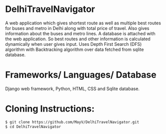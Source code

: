 # DelhiTravelNavigator
A web application which gives shortest route as well as multiple best routes for buses and metro in Delhi along with total price of travel. Also gives information about the buses and metro lines. A database is attached with the web application. So best routes and other information is calculated dynamically when user gives input. Uses Depth First Search (DFS) algorithm with Backtracking algorithm over data fetched from sqlite database.
# Frameworks/ Languages/ Database
Django web framework, Python, HTML, CSS and Sqlite database.

# Cloning Instructions:
```bash
$ git clone https://github.com/MayV/DelhiTravelNavigator.git
$ cd DelhiTravelNavigator
```
